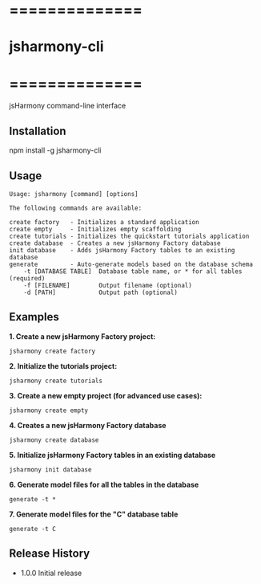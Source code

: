# ==============
# jsharmony-cli
# ==============

jsHarmony command-line interface

## Installation

npm install -g jsharmony-cli

## Usage

```
Usage: jsharmony [command] [options]

The following commands are available:

create factory   - Initializes a standard application
create empty     - Initializes empty scaffolding
create tutorials - Initializes the quickstart tutorials application
create database  - Creates a new jsHarmony Factory database
init database    - Adds jsHarmony Factory tables to an existing database
generate         - Auto-generate models based on the database schema
    -t [DATABASE TABLE]  Database table name, or * for all tables (required)
    -f [FILENAME]        Output filename (optional)
    -d [PATH]            Output path (optional)
```

## Examples

**1. Create a new jsHarmony Factory project:**

  ```jsharmony create factory```

**2. Initialize the tutorials project:**

  ```jsharmony create tutorials```

**3. Create a new empty project (for advanced use cases):**

  ```jsharmony create empty```

**4. Creates a new jsHarmony Factory database**

  ```jsharmony create database```

**5. Initialize jsHarmony Factory tables in an existing database**

  ```jsharmony init database```

**6. Generate model files for all the tables in the database**

  ```generate -t *```

**7. Generate model files for the "C" database table**

  ```generate -t C```

## Release History

* 1.0.0 Initial release